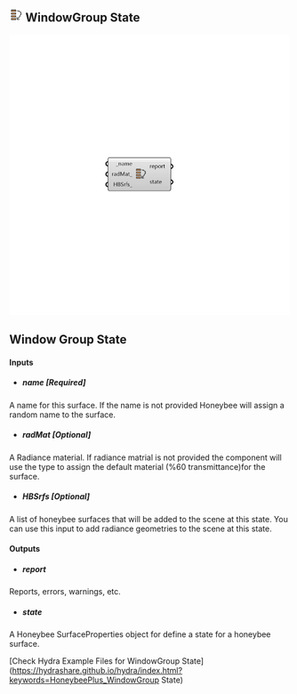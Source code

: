 ## ![](../../images/icons/WindowGroup_State.png) WindowGroup State

![](../../images/components/WindowGroup_State.png)

Window Group State
 -

#### Inputs
* ##### name [Required]
A name for this surface. If the name is not provided Honeybee will
 assign a random name to the surface.
* ##### radMat [Optional]
A Radiance material. If radiance matrial is not provided the
 component will use the type to assign the default material
 (%60 transmittance)for the surface.
* ##### HBSrfs [Optional]
A list of honeybee surfaces that will be added to the scene at this
 state. You can use this input to add radiance geometries to the scene at
 this state.

#### Outputs
* ##### report
Reports, errors, warnings, etc.
* ##### state
A Honeybee SurfaceProperties object for define a state for a
 honeybee surface.


[Check Hydra Example Files for WindowGroup State](https://hydrashare.github.io/hydra/index.html?keywords=HoneybeePlus_WindowGroup State)